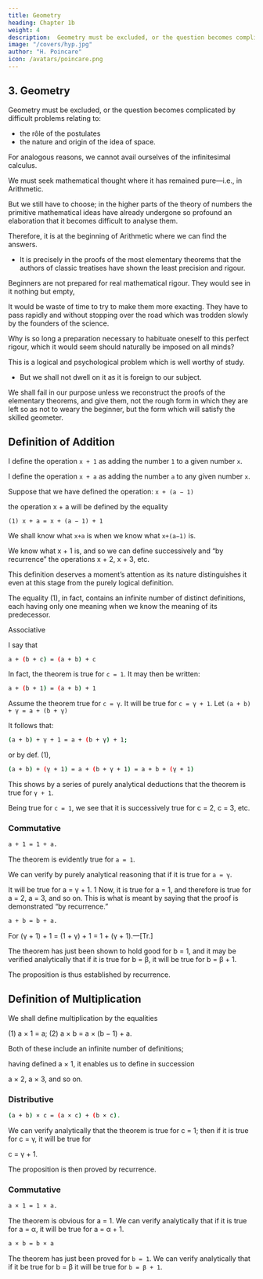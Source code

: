 ```yaml
---
title: Geometry
heading: Chapter 1b
weight: 4
description:  Geometry must be excluded, or the question becomes complicated by difficult problems
image: "/covers/hyp.jpg"
author: "H. Poincare"
icon: /avatars/poincare.png
---
```



## 3. Geometry

<!-- Let us now see the geometer at work, and try to surprise some of his methods. The task is not without difficulty; it is not enough to open a book at random and to anal- 

yse any proof we may come across.  -->

Geometry must be excluded, or the question becomes complicated by difficult problems relating to:
- the rôle of the postulates
- the nature and origin of the idea of space. 

For analogous reasons, we cannot avail ourselves of the infinitesimal calculus. 

We must seek mathematical thought where it has remained pure—i.e., in Arithmetic. 

But we still have to choose; in the higher parts of the theory of numbers the primitive mathematical ideas have already undergone
so profound an elaboration that it becomes difficult to analyse them.

Therefore, it is at the beginning of Arithmetic where we can find the answers. 
- It is precisely in the proofs of the most elementary theorems that the authors of classic treatises have shown the least precision and rigour.

Beginners are not prepared for real mathematical rigour. They would see in it nothing but empty,
<!-- tedious subtleties.  -->

It would be waste of time to try to make them more exacting. They have to pass rapidly and without stopping over the road which was trodden slowly
by the founders of the science.

Why is so long a preparation necessary to habituate <!-- nature of mathematical reasoning. --> oneself to this perfect rigour, which it would seem should naturally be imposed on all minds?

This is a logical and psychological problem which is well worthy of study. 
- But we shall not dwell on it as it is foreign to our subject. 

We shall fail in our purpose unless we reconstruct the proofs of the elementary theorems, and give them, not the rough form in which they are left
so as not to weary the beginner, but the form which will satisfy the skilled geometer.


## Definition of Addition

I define<!--  assume that --> the operation `x + 1` as <!--  has been defined. --> adding the number `1` to a given number `x`. 

<!-- Whatever may be said of this definition, it does not enter 
into the subsequent reasoning. -->

I define the operation `x + a` as adding the number `a` to any given number `x`.

Suppose that we have defined the operation: `x + (a − 1)`

the operation x + a will be defined by the equality

```
(1) x + a = x + (a − 1) + 1
```

We shall know what `x+a` is when we know what `x+(a−1)` is. 

We know what x + 1 is, and so we can define successively and “by recurrence” the operations x + 2, x + 3, etc. 

This definition deserves a moment’s attention as its nature distinguishes it even at this stage from the purely logical definition. 

The equality (1), in fact, contains an infinite number of distinct definitions, each having only one meaning when we know the meaning of its predecessor.


Associative

I say that

```bash
a + (b + c) = (a + b) + c
```

In fact, the theorem is true for `c = 1`. It may then be written:

```bash
a + (b + 1) = (a + b) + 1
```

<!-- which, remembering the difference of notation, is nothing but the equality (1) by which I have just defined addition. -->

Assume the theorem true for `c = γ`. It will be true for `c = γ + 1`. Let `(a + b) + γ = a + (b + γ)`

It follows that:

```bash
(a + b) + γ + 1 = a + (b + γ) + 1;
```

or by def. (1),

```bash
(a + b) + (γ + 1) = a + (b + γ + 1) = a + b + (γ + 1)
```

This shows by a series of purely analytical deductions that the theorem is true for `γ + 1`. 

Being true for `c = 1`, we see that it is successively true for c = 2, c = 3, etc.


### Commutative

```bash
a + 1 = 1 + a.
```

The theorem is evidently true for `a = 1`. 

We can verify by purely analytical reasoning that if it is true for `a = γ`.

It will be true for a = γ + 1. 1 Now, it is true for a = 1, and therefore is true for a = 2, a = 3, and so on. This is
what is meant by saying that the proof is demonstrated “by recurrence.”


```bash
a + b = b + a.
```

For (γ + 1) + 1 = (1 + γ) + 1 = 1 + (γ + 1).—[Tr.]

The theorem has just been shown to hold good for b = 1, and it may be verified analytically that if it is true for b = β, it will be true for b = β + 1. 

The proposition is thus established by recurrence.


## Definition of Multiplication

We shall define multiplication by the equalities

(1) a × 1 = a;
(2) a × b = a × (b − 1) + a.

Both of these include an infinite number of definitions;

having defined a × 1, it enables us to define in succession

a × 2, a × 3, and so on.



### Distributive


```bash
(a + b) × c = (a × c) + (b × c).
```

We can verify analytically that the theorem is true for c = 1; then if it is true for c = γ, it will be true for

c = γ + 1. 

The proposition is then proved by recurrence.

### Commutative

```bash
a × 1 = 1 × a.
```

The theorem is obvious for a = 1. We can verify analytically that if it is true for a = α, it will be true for
a = α + 1.


```bash
a × b = b × a
```

The theorem has just been proved for `b = 1`. We can verify analytically that if it be true for b = β it will be true for `b = β + 1`.
